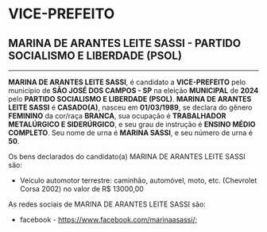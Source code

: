 # VICE-PREFEITO
## MARINA DE ARANTES LEITE SASSI - PARTIDO SOCIALISMO E LIBERDADE (PSOL)
---
**MARINA DE ARANTES LEITE SASSI**, é candidato a **VICE-PREFEITO** pelo município de **SÃO JOSÉ DOS CAMPOS - SP** na eleição **MUNICIPAL** de **2024** pelo **PARTIDO SOCIALISMO E LIBERDADE (PSOL)**.
**MARINA DE ARANTES LEITE SASSI** é **CASADO(A)**, nasceu em **01/03/1989**, se declara do gênero **FEMININO** da cor/raça **BRANCA**, sua ocupação é **TRABALHADOR METALÚRGICO E SIDERÚRGICO**, e seu grau de instrução é **ENSINO MÉDIO COMPLETO**.
Seu nome de urna é **MARINA SASSI**, e seu número de urna é **50**.

Os bens declarados do candidato(a) MARINA DE ARANTES LEITE SASSI são: 
- Veículo automotor terrestre: caminhão, automóvel, moto, etc. (Chevrolet Corsa 2002) no valor de R$ 13000,00

As redes sociais de MARINA DE ARANTES LEITE SASSI são:
- facebook - https://www.facebook.com/marinaasassi/;